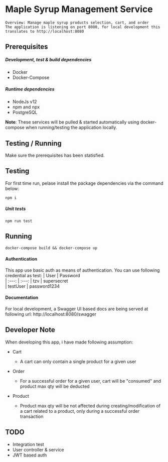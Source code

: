 # Maple Syrup Management Service

    Overview: Manage maple syrup products selection, cart, and order
    The application is listening on port 8080, for local development this translates to http://localhost:8080

## Prerequisites

##### Development, test & build dependencies

- Docker
- Docker-Compose

##### Runtime dependencies

- NodeJs v12
- npm and npx
- PostgreSQL

**Note**: These services will be pulled & started automatically using docker-compose when running/testing the application locally.

## Testing / Running

Make sure the prerequisites has been statisfied.

## Testing

For first time run, pelase install the package dependencies via the command below:

`npm i`

##### Unit tests

`npm run test`

## Running

`docker-compose build && docker-compose up`

#### Authentication
This app use basic auth as means of authentication. You can use following credential as test:
| User | Password  
| :---:   | :---: 
| tzv | supersecret   
| testUser | password1234   


#### Documentation

For local development, a Swagger UI based docs are being served at following url: http://localhost:8080/swagger

## Developer Note

When developing this app, i have made following assumption:

- Cart

  - A cart can only contain a single product for a given user

- Order

  - For a successful order for a given user, cart will be "consumed" and product max qty will be deducted

- Product
  - Product max qty will be not affected during creating/modification of a cart related to a product, only during a successful order transaction

## TODO

- Integration test
- User controller & service
- JWT based auth
